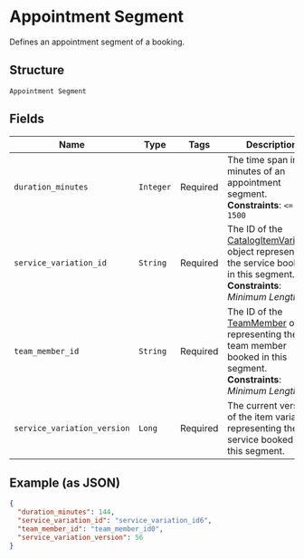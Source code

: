 
# Appointment Segment

Defines an appointment segment of a booking.

## Structure

`Appointment Segment`

## Fields

| Name | Type | Tags | Description |
|  --- | --- | --- | --- |
| `duration_minutes` | `Integer` | Required | The time span in minutes of an appointment segment.<br>**Constraints**: `<= 1500` |
| `service_variation_id` | `String` | Required | The ID of the [CatalogItemVariation](#type-CatalogItemVariation) object representing the service booked in this segment.<br>**Constraints**: *Minimum Length*: `1` |
| `team_member_id` | `String` | Required | The ID of the [TeamMember](#type-TeamMember) object representing the team member booked in this segment.<br>**Constraints**: *Minimum Length*: `1` |
| `service_variation_version` | `Long` | Required | The current version of the item variation representing the service booked in this segment. |

## Example (as JSON)

```json
{
  "duration_minutes": 144,
  "service_variation_id": "service_variation_id6",
  "team_member_id": "team_member_id0",
  "service_variation_version": 56
}
```

